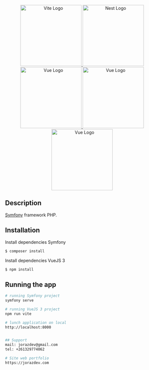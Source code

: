 <p align="center">
  <a href="https://vitejs.dev/logo-with-shadow.png" target="blank">
    <img src="https://vitejs.dev/logo-with-shadow.png" width="200" alt="Vite Logo" />
  </a>
  <a href="https://symfony.com/" target="blank">
    <img src="https://avatars.githubusercontent.com/u/143937?s=200&v=4" width="200" alt="Nest Logo" />
  </a>
  <a href="https://vuejs.org" target="blank">
    <img src="https://vuejs.org/images/logo.png" width="200" alt="Vue Logo" />
  </a>
  <a href="https://www.typescriptlang.org" target="blank">
    <img src="https://upload.wikimedia.org/wikipedia/commons/thumb/4/4c/Typescript_logo_2020.svg/2048px-Typescript_logo_2020.svg.png" width="200" alt="Vue Logo" />
  </a>
  <a href="https://www.typescriptlang.org" target="blank">
    <img src="https://upload.wikimedia.org/wikipedia/commons/thumb/4/4e/Docker_%28container_engine%29_logo.svg/220px-Docker_%28container_engine%29_logo.svg.png" width="200" alt="Vue Logo" />
  </a>
  
</p>

  <!--[![Backers on Open Collective](https://opencollective.com/nest/backers/badge.svg)](https://opencollective.com/nest#backer)
  [![Sponsors on Open Collective](https://opencollective.com/nest/sponsors/badge.svg)](https://opencollective.com/nest#sponsor)-->

## Description

[Symfony](https://github.com/nestjs/nest) framework PHP.

## Installation

Install dependencies Symfony

```bash
$ composer install
```

Install dependencies VueJS 3

```bash
$ npm install
```

## Running the app

```bash
# running Symfony project
symfony serve

# running VueJS 3 project
npm run vite

# lunch application on local
http://localhost:8000


## Support
mail: jorazdev@gmail.com
tel: +261329774062

# Site web portfolio
https://jorazdev.com
```
